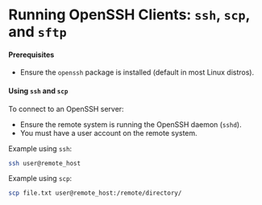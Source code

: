 
# Running OpenSSH Clients: `ssh`, `scp`, and `sftp`

#### Prerequisites

- Ensure the `openssh` package is installed (default in most Linux distros).

#### Using `ssh` and `scp`

To connect to an OpenSSH server:
- Ensure the remote system is running the OpenSSH daemon (`sshd`).
- You must have a user account on the remote system.

Example using `ssh`:

```bash
ssh user@remote_host
```

Example using `scp`:

```bash
scp file.txt user@remote_host:/remote/directory/
```

